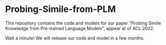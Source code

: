 # Probing-Simile-from-PLM
This repository contains the code and models for our paper "Probing Simile Knowledge from Pre-trained Language Models", appear at of ACL 2022.

Wait a minute! We will release our code and model in a few months.
